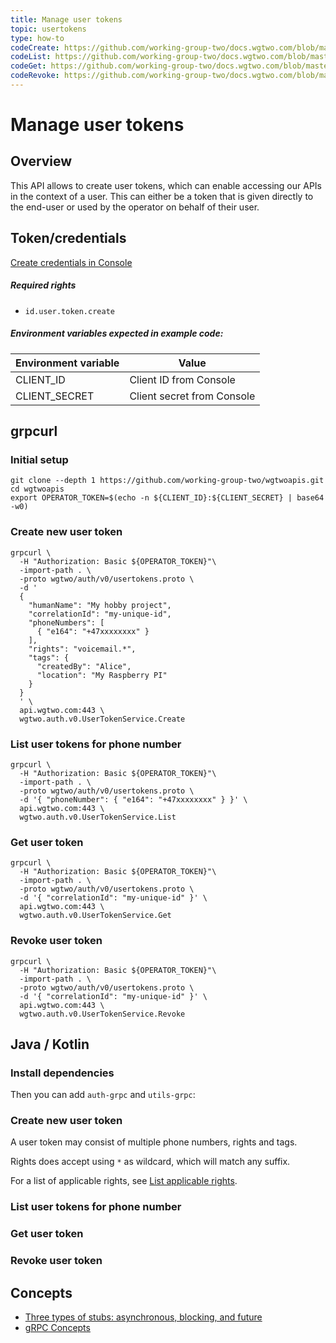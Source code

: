 ```yaml
---
title: Manage user tokens
topic: usertokens
type: how-to
codeCreate: https://github.com/working-group-two/docs.wgtwo.com/blob/master/examples/usertokens/src/main/kotlin/CreateUserToken.kt
codeList: https://github.com/working-group-two/docs.wgtwo.com/blob/master/examples/usertokens/src/main/kotlin/ListUserToken.kt
codeGet: https://github.com/working-group-two/docs.wgtwo.com/blob/master/examples/usertokens/src/main/kotlin/GetUserToken.kt
codeRevoke: https://github.com/working-group-two/docs.wgtwo.com/blob/master/examples/usertokens/src/main/kotlin/RevokeUserToken.kt
---
```


# Manage user tokens

## Overview

This API allows to create user tokens, which can enable accessing our APIs in the context of a user. This can either be
a token that is given directly to the end-user or used by the operator on behalf of their user.

## Token/credentials
[Create credentials in Console](https://console.wgtwo.com/api-keys-redirect)

##### Required rights
- `id.user.token.create`

##### Environment variables expected in example code:

| Environment variable | Value                      |
|----------------------|----------------------------|
| CLIENT_ID            | Client ID from Console     |
| CLIENT_SECRET        | Client secret from Console |

## grpcurl

### Initial setup

```shell script
git clone --depth 1 https://github.com/working-group-two/wgtwoapis.git
cd wgtwoapis
export OPERATOR_TOKEN=$(echo -n ${CLIENT_ID}:${CLIENT_SECRET} | base64 -w0)
```

### Create new user token
```shell script
grpcurl \
  -H "Authorization: Basic ${OPERATOR_TOKEN}"\
  -import-path . \
  -proto wgtwo/auth/v0/usertokens.proto \
  -d '
  {
    "humanName": "My hobby project",
    "correlationId": "my-unique-id",
    "phoneNumbers": [
      { "e164": "+47xxxxxxxx" }
    ],
    "rights": "voicemail.*",
    "tags": {
      "createdBy": "Alice",
      "location": "My Raspberry PI"
    }
  }
  ' \
  api.wgtwo.com:443 \
  wgtwo.auth.v0.UserTokenService.Create
```

### List user tokens for phone number
```shell script
grpcurl \
  -H "Authorization: Basic ${OPERATOR_TOKEN}"\
  -import-path . \
  -proto wgtwo/auth/v0/usertokens.proto \
  -d '{ "phoneNumber": { "e164": "+47xxxxxxxx" } }' \
  api.wgtwo.com:443 \
  wgtwo.auth.v0.UserTokenService.List
```

### Get user token
```shell script
grpcurl \
  -H "Authorization: Basic ${OPERATOR_TOKEN}"\
  -import-path . \
  -proto wgtwo/auth/v0/usertokens.proto \
  -d '{ "correlationId": "my-unique-id" }' \
  api.wgtwo.com:443 \
  wgtwo.auth.v0.UserTokenService.Get
```

### Revoke user token
```shell script
grpcurl \
  -H "Authorization: Basic ${OPERATOR_TOKEN}"\
  -import-path . \
  -proto wgtwo/auth/v0/usertokens.proto \
  -d '{ "correlationId": "my-unique-id" }' \
  api.wgtwo.com:443 \
  wgtwo.auth.v0.UserTokenService.Revoke
```

## Java / Kotlin

### Install dependencies
<JitpackDependency />

Then you can add `auth-grpc` and `utils-grpc`:

<ClientDependencies :clients="['auth-grpc', 'utils-grpc']"/>

### Create new user token
A user token may consist of multiple phone numbers, rights and tags.

Rights does accept using `*` as wildcard, which will match any suffix.

For a list of applicable rights, see [List applicable rights](../list-applicable-rights/).

<GithubCode :to="$frontmatter.codeCreate" />

### List user tokens for phone number
<GithubCode :to="$frontmatter.codeList" />

### Get user token
<GithubCode :to="$frontmatter.codeGet" />

### Revoke user token
<GithubCode :to="$frontmatter.codeRevoke" />

## Concepts
* [Three types of stubs: asynchronous, blocking, and future](https://grpc.io/docs/reference/java/generated-code/)
* [gRPC Concepts](https://grpc.io/docs/guides/concepts/)
